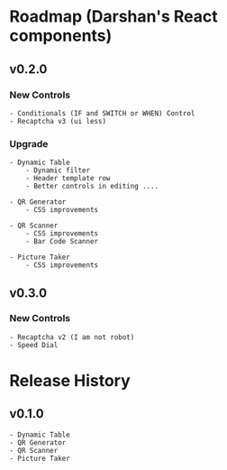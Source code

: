 # Roadmap (Darshan's React components)

## v0.2.0
### New Controls
    - Conditionals (IF and SWITCH or WHEN) Control
    - Recaptcha v3 (ui less)

### Upgrade
    - Dynamic Table 
        - Dynamic filter
        - Header template row 
        - Better controls in editing ....

    - QR Generator
        - CSS improvements
    
    - QR Scanner
        - CSS improvements
        - Bar Code Scanner

    - Picture Taker
        - CSS improvements
    


## v0.3.0
### New Controls
    - Recaptcha v2 (I am not robot)
    - Speed Dial 


# Release History
## v0.1.0
    - Dynamic Table
    - QR Generator
    - QR Scanner
    - Picture Taker
